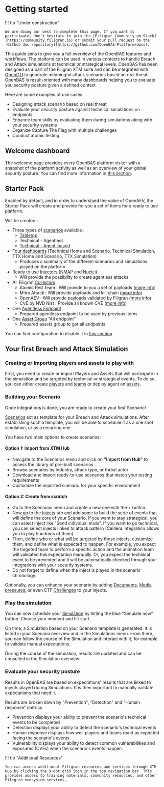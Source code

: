 # Getting started

!!! tip "Under construction"

    We are doing our best to complete this page. If you want to participate, don't hesitate to join the [Filigran Community on Slack](https://community.filigran.io) or submit your pull request on the [Github doc repository](https://github.com/OpenBAS-Platform/docs).

This guide aims to give you a full overview of the OpenBAS features and workflows. The platform can be used in various
contexts to handle Breach and Attack simulations at technical or strategical levels. OpenBAS has been designed as a part
of the Filigran XTM suite and can be integrated with [OpenCTI](https://filigran.io/solutions/open-cti/) to generate
meaningful attack scenarios based on real threat. OpenBAS is result-oriented with many dashboards helping you to
evaluate
you security posture given a defined context.

Here are some examples of use cases:

- Designing attack scenario based on real threat
- Evaluate your security posture against technical simulations on endpoints
- Enhance team skills by evaluating them during simulations along with your security systems
- Organize Capture The Flag with multiple challenges
- Conduct atomic testing

## Welcome dashboard

The welcome page provides every OpenBAS platform visitor with a snapshot of the platform activity as well as an overview
of your global security posture. You can find more information in [this section](evaluate/overview.md).

## Starter Pack
Enabled by default, and in order to understand the value of OpenAEV, the Starter Pack will create and provide for you a set of items for a ready to use platform.

Will be created :

- Three types of [scenarios](scenarios_and_simulations.md) available :
    - [Tabletop](https://filigran.io/build-your-table-top-scenario-with-openbas/)
    - Technical - Agentless
    - [Technical - Agent-based](https://filigran.io/deploy-openbas-agents-and-validate-your-security-posture/)
- Four [dashboards](dashboards/custom-dashboards/custom-dashboards.md) (Technical Home and Scenario, Technical Simulation, TTX Home and Scenario, TTX Simulation)
    - Produces a summary of the different scenarios and simulations played on the platform
- Ready to use [Injectors](injectors.md) ([NMAP](https://github.com/OpenAEV-Platform/injectors/tree/main/nmap) and [Nuclei](https://github.com/OpenAEV-Platform/injectors/tree/main/nuclei))
    - Will provide the possibility to create agentless attacks
- All Filigran [Collectors](collectors.md)
    - Atomic Red Team : Will provide to you a set of payloads ([more info](https://www.atomicredteam.io/atomic-red-team))
    - Mitre Attack : Will provide payloads and kill chain ([more info](https://docs.openbas.io/latest/administration/taxonomies/)) 
    - OpenAEV : Will provide payloads validated by Filigran ([more info](https://github.com/OpenAEV-Platform/payloads))
    - CVE by NVD Nist : Provide all known CVE ([more info](https://docs.openbas.io/latest/administration/taxonomies/))
- One [Agentless Endpoint](assets.md) 
    - Prepared agentless endpoint to be used by previous items 
- One [Asset Group](assets.md) "All endpoint"
    - Prepared assets group to get all endpoints

You can find configuration to disable it in [this section](../deployment/configuration.md).

## Your first Breach and Attack Simulation

### Creating or Importing players and assets to play with

First, you need to create or import Players and Assets that will participate in the simulation and be targeted by
technical or strategical events. To do so, you can either create [players](people.md)
and [teams](people.md) or deploy agent on [assets](assets.md).

### Building your Scenario

Once integrations is done, you are ready to create your first Scenario!

[Scenarios](scenario.md) act as template for your Breach and Attack simulations. After establishing such a template, you
will be able to schedule it as a one shot simulation, or as a recurring one.

You have two main options to create scenarios:

#### Option 1: Import from XTM Hub
- Navigate to the Scenarios menu and click on **"Import from Hub"** to access the library of pre-built scenarios
- Browse scenarios by industry, attack type, or threat actor
- Download and import ready-to-use scenarios that match your testing requirements
- Customize the imported scenario for your specific environment

#### Option 2: Create from scratch
- Go to the Scenarios menu and create a new one with the + button.
- Now go to the [Injects](injects.md) tab and add some to build the serie of events that will define the core of your
  Scenario. If you want to stay strategical, you can select inject like "Send individual mails". If you want to go
  technical, you can select injects linked to attack pattern (Caldera integration allows you to play hundreds of them).
- Then, define [who or what will be targeted](targets.md) by those injects, customize them, and define what is expected
  to happen. For example, you expect the targeted team to perform a specific action and the animation team will
  validated this expectation manually. Or, you expect the technical event to be prevented and it will be automatically
  checked through your integrations with your security systems.
- Do not forget to define when the inject is played in the scenario chronology.

Optionally, you can enhance your scenario by
adding [Documents](components/documents.md), [Media pressures](components/media_pressure.md), or even
CTF [Challenges](components/challenges.md) to your injects.

### Play the simulation

You can now schedule your [Simulation](simulation.md) by hitting the blue "Simulate now" button. Choose your moment and
hit start.

On time, a Simulation based on your Scenario template is generated. It is listed in your Scenario overview and in the
Simulations menu. From there, you can follow the course of the Simulation and interact with it, for example to validate
manual expectations.

During the course of the simulation, results are updated and can be consulted in the Simulation overview.

### Evaluate your security posture

Results in OpenBAS are based on expectations' results that are linked to injects played during Simulations. It is then
important to manually validate expectations that need it.

Results are broken down by "Prevention", "Detection" and "Human response" metrics.

- Prevention displays your ability to prevent the scenario's technical events to be completed
- Detection displays your ability to detect the scenario's technical events
- Human response displays how well players and teams react as expected facing the scenario's events
- Vulnerability displays your ability to detect common vulnerabilities and exposures (CVEs) when the scenario's events happen.

!!! tip "Additional Resources"

    You can access additional Filigran resources and services through XTM Hub by clicking the 9-dot grid icon in the top navigation bar. This provides access to training materials, community resources, and other Filigran ecosystem services.
